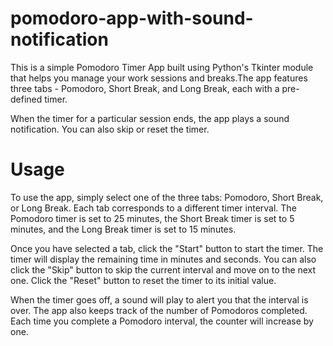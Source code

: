 # pomodoro-app-with-sound-notification
This is a simple Pomodoro Timer App built using Python's Tkinter module that helps you manage your work sessions and breaks.The app features three tabs - Pomodoro, Short Break, and Long Break, each with a pre-defined timer.

When the timer for a particular session ends, the app plays a sound notification. You can also skip or reset the timer.

# Usage
To use the app, simply select one of the three tabs: Pomodoro, Short Break, or Long Break. Each tab corresponds to a different timer interval. The Pomodoro timer is set to 25 minutes, the Short Break timer is set to 5 minutes, and the Long Break timer is set to 15 minutes.

Once you have selected a tab, click the "Start" button to start the timer. The timer will display the remaining time in minutes and seconds. You can also click the "Skip" button to skip the current interval and move on to the next one. Click the "Reset" button to reset the timer to its initial value.

When the timer goes off, a sound will play to alert you that the interval is over. The app also keeps track of the number of Pomodoros completed. Each time you complete a Pomodoro interval, the counter will increase by one.
